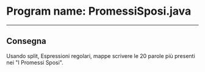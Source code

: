 # Program name: PromessiSposi.java

---

## Consegna

Usando split, Espressioni regolari, mappe scrivere le 20 parole più presenti nei "I Promessi Sposi".
